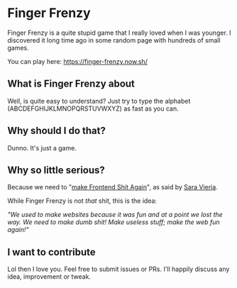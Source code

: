 # Finger Frenzy

Finger Frenzy is a quite stupid game that I really loved when I was younger.
I discovered it long time ago in some random page with hundreds of small games.

You can play here: https://finger-frenzy.now.sh/


## What is Finger Frenzy about

Well, is quite easy to understand? Just try to type the alphabet
(ABCDEFGHIJKLMNOPQRSTUVWXYZ) as fast as you can.


## Why should I do that?

Dunno. It's just a game.


## Why so little serious?

Because we need to "[make Frontend Shit Again](https://makefrontendshitagain.party/)", as
said by [Sara Vieria](https://twitter.com/nikkitaftw).

While Finger Frenzy is not *that* shit, this is the idea:

_"We used to make websites because it was fun and at a point we lost the way. We need to make dumb shit! Make useless stuff; make the web fun again!"_


## I want to contribute

Lol then I love you. Feel free to submit issues or PRs. I'll happily discuss
any idea, improvement or tweak.